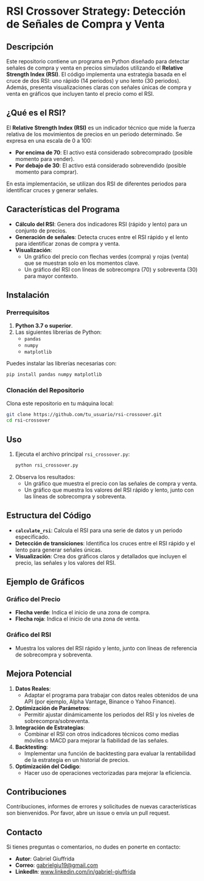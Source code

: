 
# RSI Crossover Strategy: Detección de Señales de Compra y Venta

## Descripción
Este repositorio contiene un programa en Python diseñado para detectar señales de compra y venta en precios simulados utilizando el **Relative Strength Index (RSI)**. El código implementa una estrategia basada en el cruce de dos RSI: uno rápido (14 periodos) y uno lento (30 periodos). Además, presenta visualizaciones claras con señales únicas de compra y venta en gráficos que incluyen tanto el precio como el RSI.

## ¿Qué es el RSI?
El **Relative Strength Index (RSI)** es un indicador técnico que mide la fuerza relativa de los movimientos de precios en un periodo determinado. Se expresa en una escala de 0 a 100:

- **Por encima de 70**: El activo está considerado sobrecomprado (posible momento para vender).
- **Por debajo de 30**: El activo está considerado sobrevendido (posible momento para comprar).

En esta implementación, se utilizan dos RSI de diferentes periodos para identificar cruces y generar señales.

## Características del Programa
- **Cálculo del RSI**: Genera dos indicadores RSI (rápido y lento) para un conjunto de precios.
- **Generación de señales**: Detecta cruces entre el RSI rápido y el lento para identificar zonas de compra y venta.
- **Visualización**:
  - Un gráfico del precio con flechas verdes (compra) y rojas (venta) que se muestran solo en los momentos clave.
  - Un gráfico del RSI con líneas de sobrecompra (70) y sobreventa (30) para mayor contexto.

## Instalación
### Prerrequisitos
1. **Python 3.7 o superior**.
2. Las siguientes librerías de Python:
   - `pandas`
   - `numpy`
   - `matplotlib`

Puedes instalar las librerías necesarias con:
```bash
pip install pandas numpy matplotlib
```

### Clonación del Repositorio
Clona este repositorio en tu máquina local:
```bash
git clone https://github.com/tu_usuario/rsi-crossover.git
cd rsi-crossover
```

## Uso
1. Ejecuta el archivo principal `rsi_crossover.py`:
   ```bash
   python rsi_crossover.py
   ```
2. Observa los resultados:
   - Un gráfico que muestra el precio con las señales de compra y venta.
   - Un gráfico que muestra los valores del RSI rápido y lento, junto con las líneas de sobrecompra y sobreventa.

## Estructura del Código
- **`calculate_rsi`**: Calcula el RSI para una serie de datos y un periodo especificado.
- **Detección de transiciones**: Identifica los cruces entre el RSI rápido y el lento para generar señales únicas.
- **Visualización**: Crea dos gráficos claros y detallados que incluyen el precio, las señales y los valores del RSI.

## Ejemplo de Gráficos
### Gráfico del Precio
- **Flecha verde**: Indica el inicio de una zona de compra.
- **Flecha roja**: Indica el inicio de una zona de venta.

### Gráfico del RSI
- Muestra los valores del RSI rápido y lento, junto con líneas de referencia de sobrecompra y sobreventa.

## Mejora Potencial
1. **Datos Reales**:
   - Adaptar el programa para trabajar con datos reales obtenidos de una API (por ejemplo, Alpha Vantage, Binance o Yahoo Finance).
2. **Optimización de Parámetros**:
   - Permitir ajustar dinámicamente los periodos del RSI y los niveles de sobrecompra/sobreventa.
3. **Integración de Estrategias**:
   - Combinar el RSI con otros indicadores técnicos como medias móviles o MACD para mejorar la fiabilidad de las señales.
4. **Backtesting**:
   - Implementar una función de backtesting para evaluar la rentabilidad de la estrategia en un historial de precios.
5. **Optimización del Código**:
   - Hacer uso de operaciones vectorizadas para mejorar la eficiencia.

## Contribuciones
Contribuciones, informes de errores y solicitudes de nuevas características son bienvenidos. Por favor, abre un issue o envía un pull request.



## Contacto
Si tienes preguntas o comentarios, no dudes en ponerte en contacto:
- **Autor**: Gabriel Giuffrida
- **Correo**: gabrielgiu19@gmail.com
- **LinkedIn**: www.linkedin.com/in/gabriel-giuffrida

